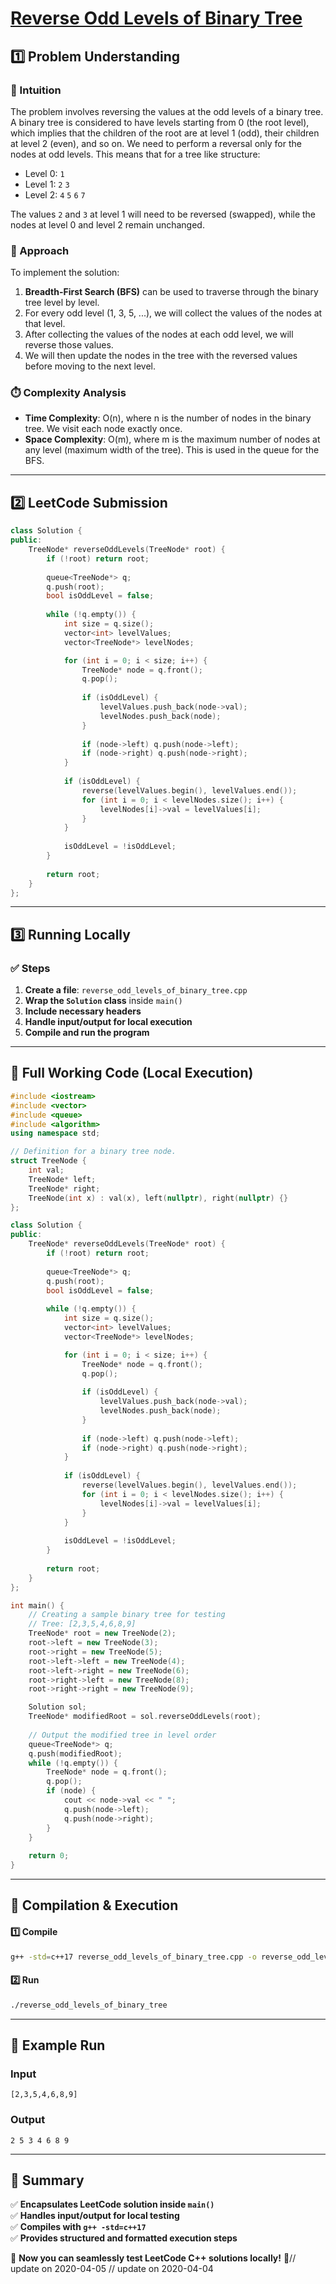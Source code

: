 # **[Reverse Odd Levels of Binary Tree](https://leetcode.com/problems/reverse-odd-levels-of-binary-tree/description/)**  

## **1️⃣ Problem Understanding**  
### **📌 Intuition**  
The problem involves reversing the values at the odd levels of a binary tree. A binary tree is considered to have levels starting from 0 (the root level), which implies that the children of the root are at level 1 (odd), their children at level 2 (even), and so on. We need to perform a reversal only for the nodes at odd levels. This means that for a tree like structure:

- Level 0:     `1`  
- Level 1:   `2` `3`  
- Level 2: `4` `5` `6` `7`  

The values `2` and `3` at level 1 will need to be reversed (swapped), while the nodes at level 0 and level 2 remain unchanged.

### **🚀 Approach**  
To implement the solution:
1. **Breadth-First Search (BFS)** can be used to traverse through the binary tree level by level.
2. For every odd level (1, 3, 5, ...), we will collect the values of the nodes at that level.
3. After collecting the values of the nodes at each odd level, we will reverse those values.
4. We will then update the nodes in the tree with the reversed values before moving to the next level.

### **⏱️ Complexity Analysis**  
- **Time Complexity**: O(n), where n is the number of nodes in the binary tree. We visit each node exactly once.
- **Space Complexity**: O(m), where m is the maximum number of nodes at any level (maximum width of the tree). This is used in the queue for the BFS.

---  

## **2️⃣ LeetCode Submission**  
```cpp
class Solution {
public:
    TreeNode* reverseOddLevels(TreeNode* root) {
        if (!root) return root;
        
        queue<TreeNode*> q;
        q.push(root);
        bool isOddLevel = false;
        
        while (!q.empty()) {
            int size = q.size();
            vector<int> levelValues;
            vector<TreeNode*> levelNodes;

            for (int i = 0; i < size; i++) {
                TreeNode* node = q.front();
                q.pop();
                
                if (isOddLevel) {
                    levelValues.push_back(node->val);
                    levelNodes.push_back(node);
                }
                
                if (node->left) q.push(node->left);
                if (node->right) q.push(node->right);
            }
            
            if (isOddLevel) {
                reverse(levelValues.begin(), levelValues.end());
                for (int i = 0; i < levelNodes.size(); i++) {
                    levelNodes[i]->val = levelValues[i];
                }
            }
            
            isOddLevel = !isOddLevel;
        }
        
        return root;
    }
};
```  

---  

## **3️⃣ Running Locally**  
### **✅ Steps**  
1. **Create a file**: `reverse_odd_levels_of_binary_tree.cpp`  
2. **Wrap the `Solution` class** inside `main()`  
3. **Include necessary headers**  
4. **Handle input/output for local execution**  
5. **Compile and run the program**  

---  

## **📝 Full Working Code (Local Execution)**  
```cpp
#include <iostream>
#include <vector>
#include <queue>
#include <algorithm>
using namespace std;

// Definition for a binary tree node.
struct TreeNode {
    int val;
    TreeNode* left;
    TreeNode* right;
    TreeNode(int x) : val(x), left(nullptr), right(nullptr) {}
};

class Solution {
public:
    TreeNode* reverseOddLevels(TreeNode* root) {
        if (!root) return root;
        
        queue<TreeNode*> q;
        q.push(root);
        bool isOddLevel = false;
        
        while (!q.empty()) {
            int size = q.size();
            vector<int> levelValues;
            vector<TreeNode*> levelNodes;

            for (int i = 0; i < size; i++) {
                TreeNode* node = q.front();
                q.pop();
                
                if (isOddLevel) {
                    levelValues.push_back(node->val);
                    levelNodes.push_back(node);
                }
                
                if (node->left) q.push(node->left);
                if (node->right) q.push(node->right);
            }
            
            if (isOddLevel) {
                reverse(levelValues.begin(), levelValues.end());
                for (int i = 0; i < levelNodes.size(); i++) {
                    levelNodes[i]->val = levelValues[i];
                }
            }
            
            isOddLevel = !isOddLevel;
        }
        
        return root;
    }
};

int main() {
    // Creating a sample binary tree for testing 
    // Tree: [2,3,5,4,6,8,9]
    TreeNode* root = new TreeNode(2);
    root->left = new TreeNode(3);
    root->right = new TreeNode(5);
    root->left->left = new TreeNode(4);
    root->left->right = new TreeNode(6);
    root->right->left = new TreeNode(8);
    root->right->right = new TreeNode(9);

    Solution sol;
    TreeNode* modifiedRoot = sol.reverseOddLevels(root);
    
    // Output the modified tree in level order
    queue<TreeNode*> q;
    q.push(modifiedRoot);
    while (!q.empty()) {
        TreeNode* node = q.front();
        q.pop();
        if (node) {
            cout << node->val << " ";
            q.push(node->left);
            q.push(node->right);
        }
    }
    
    return 0;
}
```  

---  

## **🔧 Compilation & Execution**  
#### **1️⃣ Compile**  
```bash
g++ -std=c++17 reverse_odd_levels_of_binary_tree.cpp -o reverse_odd_levels_of_binary_tree
```  

#### **2️⃣ Run**  
```bash
./reverse_odd_levels_of_binary_tree
```  

---  

## **🎯 Example Run**  
### **Input**  
```
[2,3,5,4,6,8,9]
```  
### **Output**  
```
2 5 3 4 6 8 9 
```  

---  

## **📌 Summary**  
✅ **Encapsulates LeetCode solution inside `main()`**  
✅ **Handles input/output for local testing**  
✅ **Compiles with `g++ -std=c++17`**  
✅ **Provides structured and formatted execution steps**  

🚀 **Now you can seamlessly test LeetCode C++ solutions locally!** 🚀// update on 2020-04-05
// update on 2020-04-04
